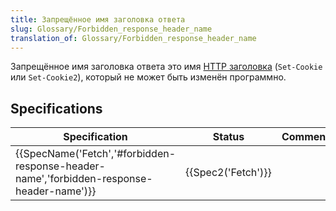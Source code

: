 ```yaml
---
title: Запрещённое имя заголовка ответа
slug: Glossary/Forbidden_response_header_name
translation_of: Glossary/Forbidden_response_header_name
---
```


Запрещённое имя заголовка ответа это имя [HTTP заголовка](/ru/docs/Web/HTTP/Headers) (`Set-Cookie` или `Set-Cookie2`), который не может быть изменён программно.

## Specifications

| Specification                                                                            | Status             | Comment |
| ---------------------------------------------------------------------------------------- | ------------------ | ------- |
| {{SpecName('Fetch','#forbidden-response-header-name','forbidden-response-header-name')}} | {{Spec2('Fetch')}} |         |
